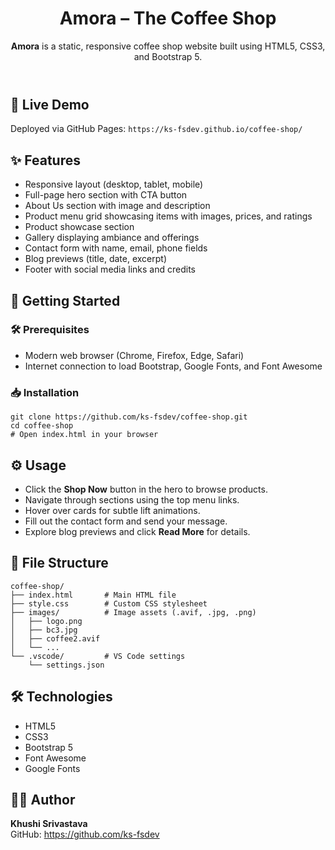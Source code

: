 
  <header>
    <h1>Amora – The Coffee Shop</h1>
    <p><strong>Amora</strong> is a static, responsive coffee shop website built using HTML5, CSS3, and Bootstrap 5.</p>
  </header>

  <section id="live-demo">
    <h2>🔗 Live Demo</h2>
    <p>Deployed via GitHub Pages: <code>https://ks-fsdev.github.io/coffee-shop/</code></p>
  </section>

  <section id="features">
    <h2>✨ Features</h2>
    <ul>
      <li>Responsive layout (desktop, tablet, mobile)</li>
      <li>Full-page hero section with CTA button</li>
      <li>About Us section with image and description</li>
      <li>Product menu grid showcasing items with images, prices, and ratings</li>
      <li>Product showcase section</li>
      <li>Gallery displaying ambiance and offerings</li>
      <li>Contact form with name, email, phone fields</li>
      <li>Blog previews (title, date, excerpt)</li>
      <li>Footer with social media links and credits</li>
    </ul>
  </section>

  <section id="getting-started">
    <h2>🚀 Getting Started</h2>
    <h3>🛠 Prerequisites</h3>
    <ul>
      <li>Modern web browser (Chrome, Firefox, Edge, Safari)</li>
      <li>Internet connection to load Bootstrap, Google Fonts, and Font Awesome</li>
    </ul>
    <h3>📥 Installation</h3>
    <pre><code>git clone https://github.com/ks-fsdev/coffee-shop.git
cd coffee-shop
# Open index.html in your browser
</code></pre>
  </section>

  <section id="usage">
    <h2>⚙️ Usage</h2>
    <ul>
      <li>Click the <strong>Shop Now</strong> button in the hero to browse products.</li>
      <li>Navigate through sections using the top menu links.</li>
      <li>Hover over cards for subtle lift animations.</li>
      <li>Fill out the contact form and send your message.</li>
      <li>Explore blog previews and click <strong>Read More</strong> for details.</li>
    </ul>
  </section>

  <section id="file-structure">
    <h2>📂 File Structure</h2>
    <pre><code>coffee-shop/
├── index.html       # Main HTML file
├── style.css        # Custom CSS stylesheet
├── images/          # Image assets (.avif, .jpg, .png)
│   ├── logo.png
│   ├── bc3.jpg
│   ├── coffee2.avif
│   └── ...
└── .vscode/         # VS Code settings
    └── settings.json
</code></pre>
  </section>

  <section id="technologies">
    <h2>🛠️ Technologies</h2>
    <ul>
      <li>HTML5</li>
      <li>CSS3</li>
      <li>Bootstrap 5</li>
      <li>Font Awesome</li>
      <li>Google Fonts</li>
    </ul>
  </section>

  <footer id="author">
    <h2>👩‍💻 Author</h2>
    <p><strong>Khushi Srivastava</strong><br>
    GitHub: <a href="https://github.com/ks-fsdev">https://github.com/ks-fsdev</a></p>
   
  </footer>

